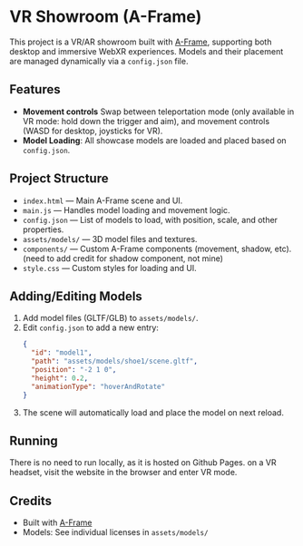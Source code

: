 # VR Showroom (A-Frame)

This project is a VR/AR showroom built with [A-Frame](https://aframe.io/), supporting both desktop and immersive WebXR experiences. Models and their placement are managed dynamically via a `config.json` file.

## Features
- **Movement controls** Swap between teleportation mode (only available in VR mode: hold down the trigger and aim), and movement controls (WASD for desktop, joysticks for VR).
- **Model Loading**: All showcase models are loaded and placed based on `config.json`.

## Project Structure

- `index.html` — Main A-Frame scene and UI.
- `main.js` — Handles model loading and movement logic.
- `config.json` — List of models to load, with position, scale, and other properties.
- `assets/models/` — 3D model files and textures.
- `components/` — Custom A-Frame components (movement, shadow, etc). (need to add credit for shadow component, not mine)
- `style.css` — Custom styles for loading and UI.

## Adding/Editing Models

1. Add model files (GLTF/GLB) to `assets/models/`.
2. Edit `config.json` to add a new entry:
   ```json
   {
     "id": "model1",
     "path": "assets/models/shoe1/scene.gltf",
     "position": "-2 1 0",
     "height": 0.2,
     "animationType": "hoverAndRotate"
   }
   ```
3. The scene will automatically load and place the model on next reload.

## Running

There is no need to run locally, as it is hosted on Github Pages. on a VR headset, visit the website in the browser and enter VR mode.

## Credits
- Built with [A-Frame](https://aframe.io/)
- Models: See individual licenses in `assets/models/`


